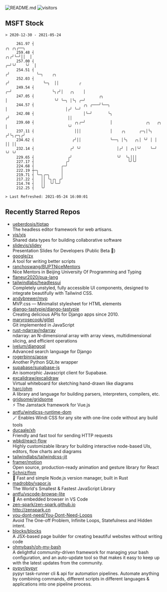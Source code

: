 ![README.md](https://github.com/Gerhut/Gerhut/workflows/README.md/badge.svg)
![visitors](https://visitors.vercel.app/Gerhut/Gerhut?token=8cf69d1f6813d272ef062726b6070c9be4ff72038cfe5a7ded7384a8da65d866)

## MSFT Stock

```
> 2020-12-30 - 2021-05-24

     261.97 ┤                                                                        ╭╮ ╭╮╭──╮                   
     259.48 ┤                                                                     ╭╮╭╯╰─╯││  │                   
     257.00 ┤                                                                   ╭─╯╰╯    ╰╯  │                   
     254.51 ┤                                                                  ╭╯            ╰─╮    ╭╮           
     252.03 ┤                                                                 ╭╯               ╰─╮  ││         ╭ 
     249.54 ┤                                                               ╭─╯                  ╰╮╭╯│   ╭╮    │ 
     247.05 ┤                             ╭╮                                │                     ╰╯ ╰─╮ │╰╮ ╭─╯ 
     244.57 ┤                      ╭╮ ╭───╯╰──╮                             │                          │╭╯ ╰─╯   
     242.08 ┤                      │╰─╯       ╰╮                           ╭╯                          ││        
     239.60 ┤                  ╭╮╭─╯           │               ╭╮   ╭╮     │                           ╰╯        
     237.11 ┤                  │││             │    ╭╮      ╭─╮│╰╮ ╭╯╰╮╭─╮╭╯                                     
     234.62 ┤                 ╭╯││             ╰──╮ │╰╮   ╭╮│ ╰╯ │ │  ││ ││                                      
     232.14 ┤                ╭╯ ╰╯                │╭╯ │ ╭╮│╰╯    ╰─╯  ╰╯ ╰╯                                      
     229.65 ┤               ╭╯                    ╰╯  ╰╮│││                                                      
     227.17 ┤              ╭╯                          ╰╯╰╯                                                      
     224.68 ┤            ╭─╯                                                                                     
     222.19 ┼─╮          │                                                                                       
     219.71 ┤ ╰─╮╭─╮     │                                                                                       
     217.22 ┤   ││ ╰╮╭╮ ╭╯                                                                                       
     214.74 ┤   ││  ╰╯╰─╯                                                                                        
     212.25 ┤   ╰╯                                                                                               

> Last Refreshed: 2021-05-24 16:00:01
```

## Recently Starred Repos

- [ueberdosis/tiptap](https://github.com/ueberdosis/tiptap)  
  The headless editor framework for web artisans.
- [yjs/yjs](https://github.com/yjs/yjs)  
  Shared data types for building collaborative software
- [slidevjs/slidev](https://github.com/slidevjs/slidev)  
  Presentation Slides for Developers (Public Beta 🎉)
- [google/zx](https://github.com/google/zx)  
  A tool for writing better scripts
- [ranchoswang/BUPTNiceMentors](https://github.com/ranchoswang/BUPTNiceMentors)  
  Nice Mentors in Beijing University Of Programming and Typing 
- [flaneur2020/pua-lang](https://github.com/flaneur2020/pua-lang)  
- [tailwindlabs/headlessui](https://github.com/tailwindlabs/headlessui)  
  Completely unstyled, fully accessible UI components, designed to integrate beautifully with Tailwind CSS.
- [andybrewer/mvp](https://github.com/andybrewer/mvp)  
  MVP.css — Minimalist stylesheet for HTML elements
- [django-tastypie/django-tastypie](https://github.com/django-tastypie/django-tastypie)  
  Creating delicious APIs for Django apps since 2010.
- [maryrosecook/gitlet](https://github.com/maryrosecook/gitlet)  
  Git implemented in JavaScript
- [rust-ndarray/ndarray](https://github.com/rust-ndarray/ndarray)  
  ndarray: an N-dimensional array with array views, multidimensional slicing, and efficient operations
- [ivelum/djangoql](https://github.com/ivelum/djangoql)  
  Advanced search language for Django
- [rogerbinns/apsw](https://github.com/rogerbinns/apsw)  
  Another Python SQLite wrapper
- [supabase/supabase-js](https://github.com/supabase/supabase-js)  
  An isomorphic Javascript client for Supabase.
- [excalidraw/excalidraw](https://github.com/excalidraw/excalidraw)  
  Virtual whiteboard for sketching hand-drawn like diagrams
- [harc/ohm](https://github.com/harc/ohm)  
  A library and language for building parsers, interpreters, compilers, etc.
- [gridsome/gridsome](https://github.com/gridsome/gridsome)  
  ⚡️ The Jamstack framework for Vue.js
- [antfu/windicss-runtime-dom](https://github.com/antfu/windicss-runtime-dom)  
  🪄 Enables Windi CSS for any site with one-line code without any build tools 
- [ducaale/xh](https://github.com/ducaale/xh)  
  Friendly and fast tool for sending HTTP requests
- [wbkd/react-flow](https://github.com/wbkd/react-flow)  
  Highly customizable library for building interactive node-based UIs, editors, flow charts and diagrams 
- [tailwindlabs/tailwindcss-jit](https://github.com/tailwindlabs/tailwindcss-jit)  
- [framer/motion](https://github.com/framer/motion)  
  Open source, production-ready animation and gesture library for React
- [Schniz/fnm](https://github.com/Schniz/fnm)  
  🚀 Fast and simple Node.js version manager, built in Rust
- [madrobby/vapor.js](https://github.com/madrobby/vapor.js)  
  The World's Smallest & Fastest JavaScript Library
- [antfu/vscode-browse-lite](https://github.com/antfu/vscode-browse-lite)  
  🚀 An embedded browser in VS Code
- [zen-spark/zen-spark.github.io](https://github.com/zen-spark/zen-spark.github.io)  
  http://zenspark.cn
- [you-dont-need/You-Dont-Need-Loops](https://github.com/you-dont-need/You-Dont-Need-Loops)  
  Avoid The One-off Problem, Infinite Loops, Statefulness and Hidden intent.
- [blocks/blocks](https://github.com/blocks/blocks)  
  A JSX-based page builder for creating beautiful websites without writing code
- [ohmybash/oh-my-bash](https://github.com/ohmybash/oh-my-bash)  
  A delightful community-driven framework for managing your bash configuration, and an auto-update tool so that makes it easy to keep up with the latest updates from the community.
- [pypyr/pypyr](https://github.com/pypyr/pypyr)  
  pypyr task-runner cli & api for automation pipelines. Automate anything by combining commands, different scripts in different languages & applications into one pipeline process.
